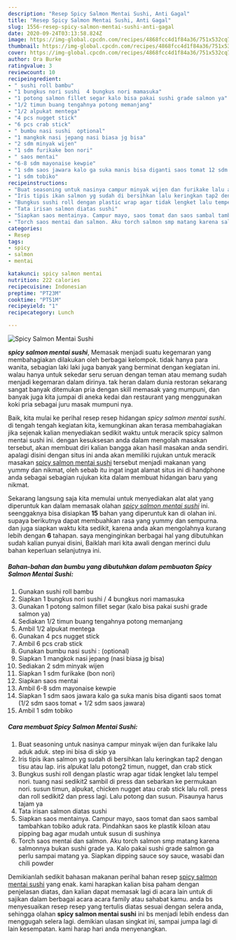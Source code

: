 ```yaml
---
description: "Resep Spicy Salmon Mentai Sushi, Anti Gagal"
title: "Resep Spicy Salmon Mentai Sushi, Anti Gagal"
slug: 1556-resep-spicy-salmon-mentai-sushi-anti-gagal
date: 2020-09-24T03:13:58.824Z
image: https://img-global.cpcdn.com/recipes/4868fcc4d1f84a36/751x532cq70/spicy-salmon-mentai-sushi-foto-resep-utama.jpg
thumbnail: https://img-global.cpcdn.com/recipes/4868fcc4d1f84a36/751x532cq70/spicy-salmon-mentai-sushi-foto-resep-utama.jpg
cover: https://img-global.cpcdn.com/recipes/4868fcc4d1f84a36/751x532cq70/spicy-salmon-mentai-sushi-foto-resep-utama.jpg
author: Ora Burke
ratingvalue: 3
reviewcount: 10
recipeingredient:
- " sushi roll bambu"
- "1 bungkus nori sushi  4 bungkus nori mamasuka"
- "1 potong salmon fillet segar kalo bisa pakai sushi grade salmon ya"
- "1/2 timun buang tengahnya potong memanjang"
- "1/2 alpukat mentega"
- "4 pcs nugget stick"
- "6 pcs crab stick"
- " bumbu nasi sushi  optional"
- "1 mangkok nasi jepang nasi biasa jg bisa"
- "2 sdm minyak wijen"
- "1 sdm furikake bon nori"
- " saos mentai"
- "6-8 sdm mayonaise kewpie"
- "1 sdm saos jawara kalo ga suka manis bisa diganti saos tomat 12 sdm saos tomat  12 sdm saos jawara"
- "1 sdm tobiko"
recipeinstructions:
- "Buat seasoning untuk nasinya campur minyak wijen dan furikake lalu aduk aduk. step ini bisa di skip ya"
- "Iris tipis ikan salmon yg sudah di bersihkan lalu keringkan tap2 dengan tisu atau lap. iris alpukat lalu potong2 timun, nugget, dan crab stick"
- "Bungkus sushi roll dengan plastic wrap agar tidak lengket lalu tempel nori. tuang nasi sedikit2 sambil di press dan sebarkan ke permukaan nori. susun timun, alpukat, chicken nugget atau crab stick lalu roll. press dan roll sedikit2 dan press lagi. Lalu potong dan susun. Pisaunya harus tajam ya"
- "Tata irisan salmon diatas sushi"
- "Siapkan saos mentainya. Campur mayo, saos tomat dan saos sambal tambahkan tobiko aduk rata. Pindahkan saos ke plastik kiloan atau pipping bag agar mudah untuk susun di sushinya"
- "Torch saos mentai dan salmon. Aku torch salmon smp matang karena salmonnya bukan sushi grade ya. Kalo pakai sushi grade salmon ga perlu sampai matang ya. Siapkan dipping sauce soy sauce, wasabi dan chili powder"
categories:
- Resep
tags:
- spicy
- salmon
- mentai

katakunci: spicy salmon mentai 
nutrition: 222 calories
recipecuisine: Indonesian
preptime: "PT23M"
cooktime: "PT51M"
recipeyield: "1"
recipecategory: Lunch

---
```



![Spicy Salmon Mentai Sushi](https://img-global.cpcdn.com/recipes/4868fcc4d1f84a36/751x532cq70/spicy-salmon-mentai-sushi-foto-resep-utama.jpg)

<b><i>spicy salmon mentai sushi</i></b>, Memasak menjadi suatu kegemaran yang membahagiakan dilakukan oleh berbagai kelompok. tidak hanya para wanita, sebagian laki laki juga banyak yang berminat dengan kegiatan ini. walau hanya untuk sekedar seru seruan dengan teman atau memang sudah menjadi kegemaran dalam dirinya. tak heran dalam dunia restoran sekarang sangat banyak ditemukan pria dengan skill memasak yang mumpuni, dan banyak juga kita jumpai di aneka kedai dan restaurant yang menggunakan koki pria sebagai juru masak mumpuni nya.

Baik, kita mulai ke perihal resep resep hidangan <i>spicy salmon mentai sushi</i>. di tengah tengah kegiatan kita, kemungkinan akan terasa membahagiakan jika sejenak kalian menyediakan sedikit waktu untuk meracik spicy salmon mentai sushi ini. dengan kesuksesan anda dalam mengolah masakan tersebut, akan membuat diri kalian bangga akan hasil masakan anda sendiri. apalagi disini dengan situs ini anda akan memiliki rujukan untuk meracik masakan <u>spicy salmon mentai sushi</u> tersebut menjadi makanan yang yummy dan nikmat, oleh sebab itu ingat ingat alamat situs ini di handphone anda sebagai sebagian rujukan kita dalam membuat hidangan baru yang nikmat.




Sekarang langsung saja kita memulai untuk menyediakan alat alat yang diperuntuk kan dalam memasak olahan <u><i>spicy salmon mentai sushi</i></u> ini. seenggaknya bisa disiapkan <b>15</b> bahan yang diperuntuk kan di olahan ini. supaya berikutnya dapat membuahkan rasa yang yummy dan sempurna. dan juga siapkan waktu kita sedikit, karena anda akan mengolahnya kurang lebih dengan <b>6</b> tahapan. saya menginginkan berbagai hal yang dibutuhkan sudah kalian punyai disini, Baiklah mari kita awali dengan merinci dulu bahan keperluan selanjutnya ini.

<!--inarticleads1-->

##### Bahan-bahan dan bumbu yang dibutuhkan dalam pembuatan Spicy Salmon Mentai Sushi:

1. Gunakan  sushi roll bambu
1. Siapkan 1 bungkus nori sushi / 4 bungkus nori mamasuka
1. Gunakan 1 potong salmon fillet segar (kalo bisa pakai sushi grade salmon ya)
1. Sediakan 1/2 timun buang tengahnya potong memanjang
1. Ambil 1/2 alpukat mentega
1. Gunakan 4 pcs nugget stick
1. Ambil 6 pcs crab stick
1. Gunakan  bumbu nasi sushi : (optional)
1. Siapkan 1 mangkok nasi jepang (nasi biasa jg bisa)
1. Sediakan 2 sdm minyak wijen
1. Siapkan 1 sdm furikake (bon nori)
1. Siapkan  saos mentai
1. Ambil 6-8 sdm mayonaise kewpie
1. Siapkan 1 sdm saos jawara kalo ga suka manis bisa diganti saos tomat (1/2 sdm saos tomat + 1/2 sdm saos jawara)
1. Ambil 1 sdm tobiko




<!--inarticleads2-->

##### Cara membuat Spicy Salmon Mentai Sushi:

1. Buat seasoning untuk nasinya campur minyak wijen dan furikake lalu aduk aduk. step ini bisa di skip ya
1. Iris tipis ikan salmon yg sudah di bersihkan lalu keringkan tap2 dengan tisu atau lap. iris alpukat lalu potong2 timun, nugget, dan crab stick
1. Bungkus sushi roll dengan plastic wrap agar tidak lengket lalu tempel nori. tuang nasi sedikit2 sambil di press dan sebarkan ke permukaan nori. susun timun, alpukat, chicken nugget atau crab stick lalu roll. press dan roll sedikit2 dan press lagi. Lalu potong dan susun. Pisaunya harus tajam ya
1. Tata irisan salmon diatas sushi
1. Siapkan saos mentainya. Campur mayo, saos tomat dan saos sambal tambahkan tobiko aduk rata. Pindahkan saos ke plastik kiloan atau pipping bag agar mudah untuk susun di sushinya
1. Torch saos mentai dan salmon. Aku torch salmon smp matang karena salmonnya bukan sushi grade ya. Kalo pakai sushi grade salmon ga perlu sampai matang ya. Siapkan dipping sauce soy sauce, wasabi dan chili powder




Demikianlah sedikit bahasan makanan perihal bahan resep <u>spicy salmon mentai sushi</u> yang enak. kami harapkan kalian bisa paham dengan penjelasan diatas, dan kalian dapat memasak lagi di acara lain untuk di sajikan dalam berbagai acara acara family atau sahabat kamu. anda bs menyesuaikan resep resep yang tertulis diatas sesuai dengan selera anda, sehingga olahan <b>spicy salmon mentai sushi</b> ini bs menjadi lebih endess dan menggugah selera lagi. demikian ulasan singkat ini, sampai jumpa lagi di lain kesempatan. kami harap hari anda menyenangkan.
